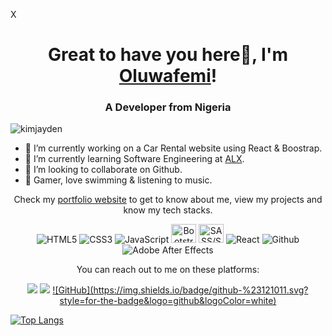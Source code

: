 X<h1 align="center">Great to have you here👋, I'm <a href="https://femzyfadayomiportfolio.netlify.app/">Oluwafemi</a>!</h1>
<h3 align="center">A Developer from Nigeria</h3>

<p align="left"> <img src="https://komarev.com/ghpvc/?username=drizzyposh&label=Profile%20views&color=0e75b6&style=flat" alt="kimjayden" /> </p>


- 🔭 I’m currently working on a Car Rental website using React & Boostrap.
- 🌱 I’m currently learning Software Engineering at <a href="https://www.alxafrica.com/" target="_blank" >ALX</a>.
- 👯 I’m looking to collaborate on Github.
- 💭 Gamer, love swimming & listening to music.


<p align="center">Check my <a href="https://femzyfadayomiportfolio.netlify.app/">portfolio website</a> to get to know about me, view my projects and know my tech stacks.</p>


<p align="center">
  <img alt="HTML5" src="https://img.shields.io/badge/html5-%23fca9ae.svg?style=for-the-badge&logo=html5&logoColor=140200"/>
  <img alt="CSS3" src="https://img.shields.io/badge/css3-%23ffd2ce.svg?style=for-the-badge&logo=css3&logoColor=140200"/>
  <img alt="JavaScript" src="https://img.shields.io/badge/javascript-%23e4626b.svg?style=for-the-badge&logo=javascript&logoColor=%23F7DF1E"/>
  <img alt="Bootstrap" src="https://getbootstrap.com/docs/5.2/assets/brand/bootstrap-logo-shadow.png" width="40px" height="30px"/>
  <img alt="SASS/SCSS" src="https://sass-lang.com/assets/img/styleguide/seal-color-aef0354c.png" width="40px" height="30px"/>
  <img alt="React" src="https://img.shields.io/badge/react-%23f2ca61.svg?style=for-the-badge&logo=react&logoColor=%2361DAFB"/>
  <img alt="Github" src="https://img.shields.io/badge/github-%23e4626b.svg?style=for-the-badge&logo=github&logoColor=140200"/>
  <img alt="Adobe After Effects" src="https://img.shields.io/badge/Adobe after effects-%23fca9ae.svg?style=for-the-badge&logo=Adobe-after-effects&logoColor=140200" />
</p>



<p align="center">You can reach out to me on these platforms:</p>

<p align="center">
  <a href="https://www.linkedin.com/in/oluwafemi-fadayomi-72a274a5/"><img src="https://img.shields.io/badge/LinkedIn-0077B5?style=for-the-badge&logo=linkedin&logoColor=white"></a> 
  <a href="https://www.instagram.com/femzy.gram/?next=%2F"><img src="https://img.shields.io/badge/Instagram-E4405F?style=for-the-badge&logo=instagram&logoColor=white"></a> 
 <a href="https://www.github.com/drizzyposh">![GitHub](https://img.shields.io/badge/github-%23121011.svg?style=for-the-badge&logo=github&logoColor=white) </a
</p>



  [![Top Langs](https://github-readme-stats.vercel.app/api/top-langs/?username=drizzyposh)](https://github.com/anuraghazra/github-readme-stats)

